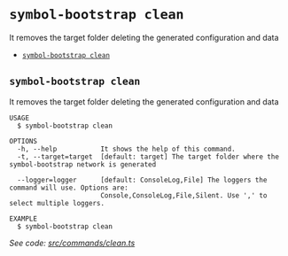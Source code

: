 `symbol-bootstrap clean`
========================

It removes the target folder deleting the generated configuration and data

* [`symbol-bootstrap clean`](#symbol-bootstrap-clean)

## `symbol-bootstrap clean`

It removes the target folder deleting the generated configuration and data

```
USAGE
  $ symbol-bootstrap clean

OPTIONS
  -h, --help           It shows the help of this command.
  -t, --target=target  [default: target] The target folder where the symbol-bootstrap network is generated

  --logger=logger      [default: ConsoleLog,File] The loggers the command will use. Options are:
                       Console,ConsoleLog,File,Silent. Use ',' to select multiple loggers.

EXAMPLE
  $ symbol-bootstrap clean
```

_See code: [src/commands/clean.ts](https://github.com/nemtech/symbol-bootstrap/blob/v1.1.2/src/commands/clean.ts)_
